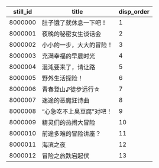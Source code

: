 |still_id|title|disp_order|
| --- | --- | --- |
|8000000|肚子饿了就休息一下吧！|1|
|8000001|夜晚的秘密女生谈话会|2|
|8000002|小小的一步，大大的冒险！|3|
|8000003|充满幸福的早晨时光|4|
|8000004|混沌要来了，请让路|5|
|8000005|野外生活探险！|6|
|8000006|青春登山♪徒步远行☆|7|
|8000007|迷途的恶魔狂诗曲|8|
|8000008|“心急吃不上臭豆腐”对吧！|9|
|8000009|精灵们的热闹大冒险|10|
|8000010|前途多难的冒险讲座？|11|
|8000011|海滨之夜|12|
|8000012|冒险之旅跌宕起伏|13|